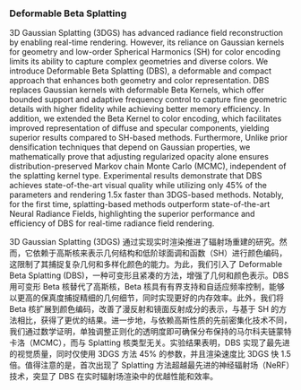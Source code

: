 ### Deformable Beta Splatting

3D Gaussian Splatting (3DGS) has advanced radiance field reconstruction by enabling real-time rendering. However, its reliance on Gaussian kernels for geometry and low-order Spherical Harmonics (SH) for color encoding limits its ability to capture complex geometries and diverse colors. We introduce Deformable Beta Splatting (DBS), a deformable and compact approach that enhances both geometry and color representation. DBS replaces Gaussian kernels with deformable Beta Kernels, which offer bounded support and adaptive frequency control to capture fine geometric details with higher fidelity while achieving better memory efficiency. In addition, we extended the Beta Kernel to color encoding, which facilitates improved representation of diffuse and specular components, yielding superior results compared to SH-based methods. Furthermore, Unlike prior densification techniques that depend on Gaussian properties, we mathematically prove that adjusting regularized opacity alone ensures distribution-preserved Markov chain Monte Carlo (MCMC), independent of the splatting kernel type. Experimental results demonstrate that DBS achieves state-of-the-art visual quality while utilizing only 45% of the parameters and rendering 1.5x faster than 3DGS-based methods. Notably, for the first time, splatting-based methods outperform state-of-the-art Neural Radiance Fields, highlighting the superior performance and efficiency of DBS for real-time radiance field rendering.

3D Gaussian Splatting (3DGS) 通过实现实时渲染推进了辐射场重建的研究。然而，它依赖于高斯核来表示几何结构和低阶球面调和函数（SH）进行颜色编码，这限制了其捕捉复杂几何和多样化颜色的能力。为此，我们引入了 Deformable Beta Splatting (DBS)，一种可变形且紧凑的方法，增强了几何和颜色表示。DBS 用可变形 Beta 核替代了高斯核，Beta 核具有有界支持和自适应频率控制，能够以更高的保真度捕捉精细的几何细节，同时实现更好的内存效率。此外，我们将 Beta 核扩展到颜色编码，改善了漫反射和镜面反射成分的表示，与基于 SH 的方法相比，获得了更优的结果。进一步地，与依赖高斯性质的先前密集化技术不同，我们通过数学证明，单独调整正则化的透明度即可确保分布保持的马尔科夫链蒙特卡洛（MCMC），而与 Splatting 核类型无关。实验结果表明，DBS 实现了最先进的视觉质量，同时仅使用 3DGS 方法 45% 的参数，并且渲染速度比 3DGS 快 1.5 倍。值得注意的是，首次出现了 Splatting 方法超越最先进的神经辐射场（NeRF）技术，突显了 DBS 在实时辐射场渲染中的优越性能和效率。
